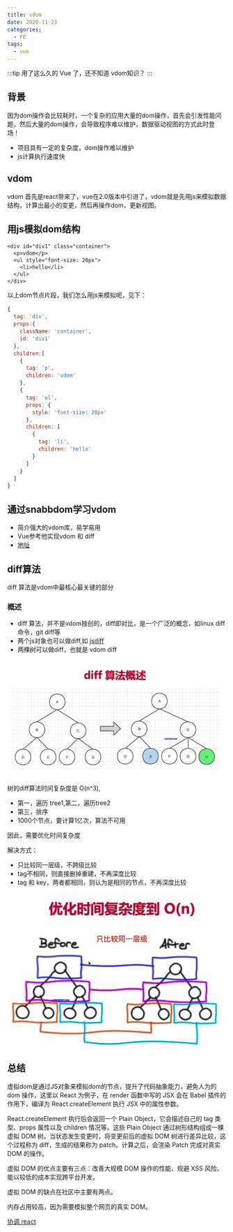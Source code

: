 ```yaml
---
title: vdom
date: 2020-11-23
categories:
  - FE
tags:
  - vue
---
```


:::tip
用了这么久的 Vue 了，还不知道 vdom知识？
:::
<!-- more -->

## 背景

因为dom操作会比较耗时，一个复杂的应用大量的dom操作，首先会引发性能问题，然后大量的dom操作，会导致程序难以维护，数据驱动视图的方式此时登场！

- 项目具有一定的复杂度，dom操作难以维护
- js计算执行速度快

## vdom

vdom 首先是react带来了，vue在2.0版本中引进了，vdom就是先用js来模拟数据结构，计算出最小的变更，然后再操作dom，更新视图。

## 用js模拟dom结构

```vue
<div id="div1" class="container">
  <p>vdom</p>
  <ul style="font-size: 20px">
    <li>hello</li>
  </ul>
</div>
```
以上dom节点片段，我们怎么用js来模拟呢，见下：
```js
{
  tag: 'div',
  props:{
    className: 'container',
    id: 'div1'
  },
  children:[
    {
      tag: 'p',
      children: 'vdom'
    },
    {
      tag: 'ul',
      props: {
        style: 'font-size: 20px'
      },
      children: [
        {
          tag: 'li',
          children: 'hello'
        }
      ]
    }
  ]
}
```

## 通过snabbdom学习vdom

- 简介强大的vdom库，易学易用
- Vue参考他实现vdom 和 diff
- [地址](https://github.com/snabbdom/snabbdom)

## diff算法

diff 算法是vdom中最核心最关键的部分

### 概述

- diff 算法，并不是vdom独创的，diff即对比，是一个广泛的概念，如linux diff命令，git diff等
- 两个js对象也可以做diff,如 [jsdiff](https://github.com/cujojs/jiff)
- 两棵树可以做diff，也就是 vdom diff

![vdom](./diff.png)

树的diff算法时间复杂度是 O(n^3),
- 第一，遍历 tree1,第二，遍历tree2
- 第三，排序
- 1000个节点，要计算1亿次，算法不可用

因此，需要优化时间复杂度

解决方式：
- 只比较同一层级，不跨级比较
- tag不相同，则直接删掉重建，不再深度比较
- tag 和 key，两者都相同，则认为是相同的节点，不再深度比较

![diff](./diff1.png) 



 ## 总结

 虚拟dom是通过JS对象来模拟dom的节点，提升了代码抽象能力，避免人为的 dom 操作，这里以 React 为例子，在 render 函数中写的 JSX 会在 Babel 插件的作用下，编译为 React.createElement 执行 JSX 中的属性参数。

 React.createElement 执行后会返回一个 Plain Object，它会描述自己的 tag 类型、props 属性以及 children 情况等。这些 Plain Object 通过树形结构组成一棵虚拟 DOM 树。当状态发生变更时，将变更前后的虚拟 DOM 树进行差异比较，这个过程称为 diff，生成的结果称为 patch。计算之后，会渲染 Patch 完成对真实 DOM 的操作。

虚拟 DOM 的优点主要有三点：改善大规模 DOM 操作的性能、规避 XSS 风险、能以较低的成本实现跨平台开发。

虚拟 DOM 的缺点在社区中主要有两点。

内存占用较高，因为需要模拟整个网页的真实 DOM。

[协调 react](https://zh-hans.reactjs.org/docs/reconciliation.html)








